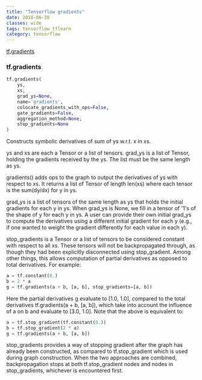 ```yaml
---
title: "Tensorflow gradients"
date: 2018-06-28
classes: wide
tags: tensorflow tflearn
category: tensorflow
---
```


[tf.gradients](https://devdocs.io/tensorflow~python/tf/gradients)


### tf.gradients

```python
tf.gradients(
    ys,
    xs,
    grad_ys=None,
    name='gradients',
    colocate_gradients_with_ops=False,
    gate_gradients=False,
    aggregation_method=None,
    stop_gradients=None
)
```

Constructs symbolic derivatives of sum of ys w.r.t. x in xs.

ys and xs are each a Tensor or a list of tensors. grad_ys is a list of Tensor, holding the gradients received by the ys. The list must be the same length as ys.

gradients() adds ops to the graph to output the derivatives of ys with respect to xs. It returns a list of Tensor of length len(xs) where each tensor is the sum(dy/dx) for y in ys.

grad_ys is a list of tensors of the same length as ys that holds the initial gradients for each y in ys. When grad_ys is None, we fill in a tensor of '1's of the shape of y for each y in ys. A user can provide their own initial grad_ys to compute the derivatives using a different initial gradient for each y (e.g., if one wanted to weight the gradient differently for each value in each y).

stop_gradients is a Tensor or a list of tensors to be considered constant with respect to all xs. These tensors will not be backpropagated through, as though they had been explicitly disconnected using stop_gradient. Among other things, this allows computation of partial derivatives as opposed to total derivatives. For example:
  
```python
a = tf.constant(0.)
b = 2 * a
g = tf.gradients(a + b, [a, b], stop_gradients=[a, b])
```
Here the partial derivatives g evaluate to [1.0, 1.0], compared to the total derivatives tf.gradients(a + b, [a, b]), which take into account the influence of a on b and evaluate to [3.0, 1.0]. Note that the above is equivalent to:

```python
a = tf.stop_gradient(tf.constant(0.))
b = tf.stop_gradient(2 * a)
g = tf.gradients(a + b, [a, b])
```

stop_gradients provides a way of stopping gradient after the graph has already been constructed, as compared to tf.stop_gradient which is used during graph construction. When the two approaches are combined, backpropagation stops at both tf.stop_gradient nodes and nodes in stop_gradients, whichever is encountered first.

